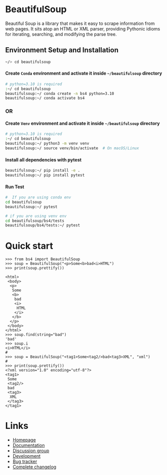 # BeautifulSoup
Beautiful Soup is a library that makes it easy to scrape information
from web pages. It sits atop an HTML or XML parser, providing Pythonic
idioms for iterating, searching, and modifying the parse tree.

## Environment Setup and Installation

```bash
~/> cd beautifulsoup
```
#### Create ```Conda``` environment and activate it inside ```~/beautifulsoup``` directory
```bash
# python=3.10 is required
:~/ cd beautifulsoup
beautifulsoup:~/ conda create -n bs4 python=3.10
beautifulsoup:~/ conda activate bs4
```

### OR

#### Create ```Venv``` environment and activate it inside ```~/beautifulsoup``` directory
```bash
# python=3.10 is required
:~/ cd beautifulsoup
beautifulsoup:~/ python3 -m venv venv
beautifulsoup:~/ source venv/bin/activate  # On macOS/Linux
```

#### Install all dependencies with pytest
```bash
beautifulsoup:~/ pip install -e .
beautifulsoup:~/ pip install pytest
```


#### Run Test
```bash
#  If you are using conda env
cd beautifulsoup
beautifulsoup:~/ pytest
```
```bash
# if you are using venv env
cd beautifulsoup/bs4/tests
beautifulsoup/bs4/tests:~/ pytest
```





# Quick start

```
>>> from bs4 import BeautifulSoup
>>> soup = BeautifulSoup("<p>Some<b>bad<i>HTML")
>>> print(soup.prettify())
```
```
<html>
 <body>
  <p>
   Some
   <b>
    bad
    <i>
     HTML
    </i>
   </b>
  </p>
 </body>
</html>
>>> soup.find(string="bad")
'bad'
>>> soup.i
<i>HTML</i>
#
>>> soup = BeautifulSoup("<tag1>Some<tag2/>bad<tag3>XML", "xml")
#
>>> print(soup.prettify())
<?xml version="1.0" encoding="utf-8"?>
<tag1>
 Some
 <tag2/>
 bad
 <tag3>
  XML
 </tag3>
</tag1>
```



# Links

* [Homepage](https://www.crummy.com/software/BeautifulSoup/bs4/)
* [Documentation](https://www.crummy.com/software/BeautifulSoup/bs4/doc/)
* [Discussion group](https://groups.google.com/group/beautifulsoup/)
* [Development](https://code.launchpad.net/beautifulsoup/)
* [Bug tracker](https://bugs.launchpad.net/beautifulsoup/)
* [Complete changelog](https://bazaar.launchpad.net/~leonardr/beautifulsoup/bs4/view/head:/CHANGELOG)






